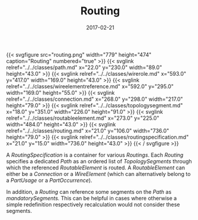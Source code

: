 ﻿---
title: Routing
toc: false
type: specs
layout: diagram
date: "2017-02-21"
draft: false
specification: VEC
version: 1.1.3
documentType: "Recommendation"
elementType: Diagram
classes:
  - Path
  - WireRole
  - WireElementReference
  - Connection
  - TopologySegment
  - RoutableElement
  - Routing
  - RoutingSpecification
menu:
  VEC-1.1.3:    
    parent: topology-and-geometry
    identifier: topology-and-geometry/routing
    weight: 1005007 

# Prev/next pager order (if `docs_section_pager` enabled in `params.toml`)
weight: 1005007
---
{{< svgfigure src="routing.png" width="779" height="474" caption="Routing" numbered="true" >}}
  {{< svglink relref="../../classes/path.md" x="22.0" y="230.0" width="89.0" height="43.0" >}}
  {{< svglink relref="../../classes/wirerole.md" x="593.0" y="417.0" width="169.0" height="43.0" >}}
  {{< svglink relref="../../classes/wireelementreference.md" x="592.0" y="295.0" width="169.0" height="55.0" >}}
  {{< svglink relref="../../classes/connection.md" x="268.0" y="298.0" width="217.0" height="79.0" >}}
  {{< svglink relref="../../classes/topologysegment.md" x="18.0" y="351.0" width="226.0" height="91.0" >}}
  {{< svglink relref="../../classes/routableelement.md" x="273.0" y="225.0" width="484.0" height="43.0" >}}
  {{< svglink relref="../../classes/routing.md" x="21.0" y="106.0" width="736.0" height="79.0" >}}
  {{< svglink relref="../../classes/routingspecification.md" x="21.0" y="15.0" width="736.0" height="43.0" >}}
{{< / svgfigure >}}
<p> A <i>RoutingSpecification</i> is a container for various <i>Routings</i>. Each <i>Routing</i> specifies a dedicated <i>Path</i> as an ordered list of <i>TopologySegments</i> through which the referenced <i>RoutableElement</i> is routed. A <i>RoutableElement</i> can either be a <i>Connection</i> or a <i>WireElement </i>(which can alternatively belong to a <i>PartUsage</i> or a <i>PartOccurrence</i>).      </p>      <p> In addition, a <i>Routing</i> can reference some segments on the <i>Path</i> as <i>mandatorySegments. </i>This can be helpful in cases where otherwise a simple redefinition respectively recalculation would not consider these segments.      </p>